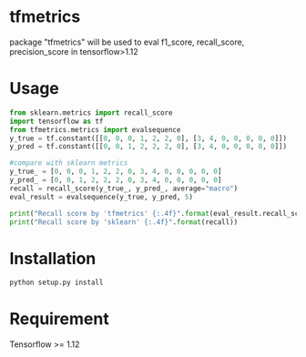 # tfmetrics
package "tfmetrics" will be used to eval f1_score, recall_score, precision_score in tensorflow>1.12

# Usage

```python
from sklearn.metrics import recall_score
import tensorflow as tf
from tfmetrics.metrics import evalsequence
y_true = tf.constant([[0, 0, 0, 1, 2, 2, 0], [3, 4, 0, 0, 0, 0, 0]])
y_pred = tf.constant([[0, 0, 1, 2, 2, 2, 0], [3, 4, 0, 0, 0, 0, 0]])

#compare with sklearn metrics
y_true_ = [0, 0, 0, 1, 2, 2, 0, 3, 4, 0, 0, 0, 0, 0]
y_pred_ = [0, 0, 1, 2, 2, 2, 0, 3, 4, 0, 0, 0, 0, 0]
recall = recall_score(y_true_, y_pred_, average="macro")
eval_result = evalsequence(y_true, y_pred, 5)

print("Recall score by 'tfmetrics' {:.4f}".format(eval_result.recall_score))
print("Recall score by 'sklearn' {:.4f}".format(recall))

```

# Installation
```python
python setup.py install
```
# Requirement
Tensorflow >= 1.12
